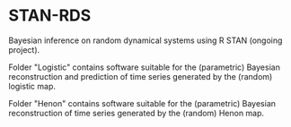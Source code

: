 # STAN-RDS
Bayesian inference on random dynamical systems using R STAN (ongoing project).

Folder "Logistic" contains software suitable for the (parametric) Bayesian reconstruction and prediction
of time series generated by the (random) logistic map.

Folder "Henon" contains software suitable for the (parametric) Bayesian reconstruction
of time series generated by the (random) Henon map.
